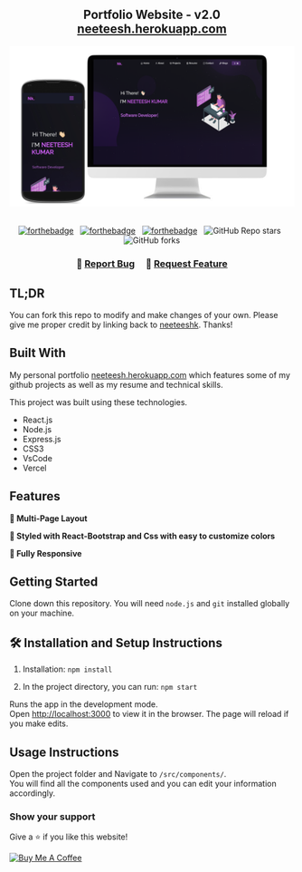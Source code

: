 
<h2 align="center">
  Portfolio Website - v2.0<br/>
  <a href="https://neeteesh.herokuapp.com/" target="_blank">neeteesh.herokuapp.com</a>
</h2>
<div align="center">
  <img alt="Demo" src="./Images/readme-img1.png" />
</div>

<br/>

<center>

[![forthebadge](https://forthebadge.com/images/badges/built-with-love.svg)](https://forthebadge.com) &nbsp;
[![forthebadge](https://forthebadge.com/images/badges/made-with-javascript.svg)](https://forthebadge.com) &nbsp;
[![forthebadge](https://forthebadge.com/images/badges/open-source.svg)](https://forthebadge.com) &nbsp;
![GitHub Repo stars](https://img.shields.io/github/stars/neeteeshk/myportfolio?color=red&logo=github&style=for-the-badge) &nbsp;
![GitHub forks](https://img.shields.io/github/forks/neeteeshk/myportfolio?color=red&logo=github&style=for-the-badge)

</center>

<h3 align="center">
    🔹
    <a href="https://neeteesh.herokuapp.com/">Report Bug</a> &nbsp; &nbsp;
    🔹
    <a href="https://neeteesh.herokuapp.com/">Request Feature</a>
</h3>

## TL;DR

You can fork this repo to modify and make changes of your own. Please give me proper credit by linking back to [neeteeshk](https://neeteesh.herokuapp.com/). Thanks!

## Built With

My personal portfolio <a href="https://neeteesh.herokuapp.com/" target="_blank">neeteesh.herokuapp.com</a> which features some of my github projects as well as my resume and technical skills.<br/>

This project was built using these technologies.

- React.js
- Node.js
- Express.js
- CSS3
- VsCode
- Vercel

## Features

**📖 Multi-Page Layout**

**🎨 Styled with React-Bootstrap and Css with easy to customize colors**

**📱 Fully Responsive**

## Getting Started

Clone down this repository. You will need `node.js` and `git` installed globally on your machine.

## 🛠 Installation and Setup Instructions

1. Installation: `npm install`

2. In the project directory, you can run: `npm start`

Runs the app in the development mode.\
Open [http://localhost:3000](http://localhost:3000) to view it in the browser.
The page will reload if you make edits.

## Usage Instructions

Open the project folder and Navigate to `/src/components/`. <br/>
You will find all the components used and you can edit your information accordingly.

### Show your support

Give a ⭐ if you like this website!

<a href="https://www.buymeacoffee.com/neeteesh0" target="_blank"><img src="https://cdn.buymeacoffee.com/buttons/v2/default-violet.png" alt="Buy Me A Coffee" height= "60px" width= "217px" ></a>
